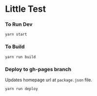 # Little Test

### To Run Dev

```
yarn start
```

### To Build

```
yarn run build
```

### Deploy to gh-pages branch

Updates homepage url at `package.json` file.

```
yarn run deploy
```
